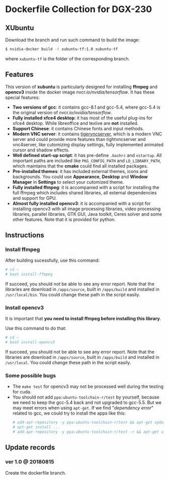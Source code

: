 # Dockerfile Collection for DGX-230

## XUbuntu

Download the branch and run such command to build the image:

```Bash
$ nvidia-docker build -t xubuntu-tf:1.0 xubuntu-tf
```

where `xubuntu-tf` is the folder of the corresponding branch.

## Features

This version of **xubuntu** is particularly designed for installing **ffmpeg** and **opencv3** inside the docker image *nvcr.io/nvidia/tensorflow*. It has these special features:

* **Two versions of gcc**: it contains gcc-8.1 and gcc-5.4, where gcc-5.4 is the original version of *nvcr.io/nvidia/tensorflow*.
* **Fully installed xfce4 desktop**: it has most of the useful plug-ins for xfce4 desktop. While libreoffice and texlive are **not** installed.
* **Support Chinese**: it contains Chinese fonts and input methods.
* **Modern VNC server**: it contains [tigervncserver][tigervnc], which is a modern VNC server and could provide more features than tightvncserver and vnc4server, like cutomizing display settings, fully implemented animated cursor and shadow effects.
* **Well defined start-up script**: it has pre-define `.bashrc` and `xstartup`. All important paths are included like `PKG_CONFIG_PATH` and `LD_LIBRARY_PATH`, which maintains that the **cmake** could find all installed packages.
* **Pre-installed themes**: it has included external themes, icons and backgrounds. You could use **Appearance**, **Desktop** and **Window Manager** in **Settings** to select your cutomized theme.
* **Fully installed ffmpeg**: it is accompanied with a script for installing the full ffmpeg which includes shared libraries, all external dependencies and support for GPU.
* **Almost fully installed opencv3**: it is accompanied with a script for installing opencv3 with all image processing libraries, video processing libraries, parallel libraries, GTK GUI, Java toolkit, Ceres solver and some other features. Note that it is provided for python.

## Instructions

### Install ffmpeg

After building sucessfully, use this command:

```Bash
# cd ~
# bash install-ffmpeg
```

If succeed, you should not be able to see any error report. Note that the libraries are download in `/apps/source`, built in `/apps/build` and installed in `/usr/local/bin`. You could change these path in the script easily.

### Install opencv3

It is important that **you need to install ffmpeg before installing this library**.

Use this command to do that:

```Bash
# cd ~
# bash install-opencv3
```

If succeed, you should not be able to see any error report. Note that the libraries are download in `/apps/source`, built in `/apps/build` and installed in `/usr/local`. You could change these path in the script easily.

### Some possible bugs

* The `make test` for opencv3 may not be processed well during the testing for cuda.
* You should not add `ppa:ubuntu-toolchain-r/test` by yourself, because we need to keep the gcc-5.4 back and not upgraded to gcc-5.5. But we may meet errors when using `apt-get`. If we find "*dependency error*" related to gcc, we could try to install the apps like this:
    ```Bash
    # add-apt-repository -y ppa:ubuntu-toolchain-r/test && apt-get update -y 
    # apt-get install ...
    # add-apt-repository -y ppa:ubuntu-toolchain-r/test -r && apt-get update -y 
    ```
   
## Update records

### ver 1.0 @ 20180815

Create the dockerfile branch.

[tigervnc]:https://github.com/TigerVNC/tigervnc "TigerVNC"